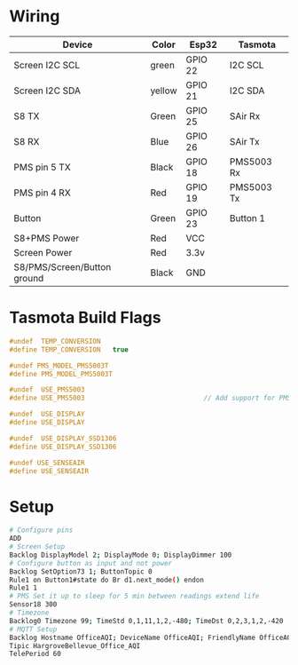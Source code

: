 # Wiring

| Device | Color | Esp32 | Tasmota |
| --- | --- | --- | --- |
| Screen I2C SCL | green | GPIO 22 | I2C SCL |
| Screen I2C SDA | yellow | GPIO 21 | I2C SDA |
| S8 TX | Green | GPIO 25 | SAir Rx |
| S8 RX | Blue | GPIO 26 | SAir Tx |
| PMS pin 5 TX | Black | GPIO 18 | PMS5003 Rx |
| PMS pin 4 RX | Red | GPIO 19 | PMS5003 Tx |
| Button | Green | GPIO 23 | Button 1 |
| S8+PMS Power | Red | VCC | |
| Screen Power | Red | 3.3v | |
| S8/PMS/Screen/Button ground | Black | GND | |

# Tasmota Build Flags
```c++
#undef  TEMP_CONVERSION
#define TEMP_CONVERSION   true

#undef PMS_MODEL_PMS5003T
#define PMS_MODEL_PMS5003T

#undef  USE_PMS5003
#define USE_PMS5003                              // Add support for PMS5003 and PMS7003 particle concentration sensor (+1k3 code)

#undef  USE_DISPLAY
#define USE_DISPLAY

#undef  USE_DISPLAY_SSD1306
#define USE_DISPLAY_SSD1306

#undef USE_SENSEAIR
#define USE_SENSEAIR

```

# Setup

```sh
# Configure pins
ADD
# Screen Setup
Backlog DisplayModel 2; DisplayMode 0; DisplayDimmer 100
# Configure button as input and not power
Backlog SetOption73 1; ButtonTopic 0
Rule1 on Button1#state do Br d1.next_mode() endon
Rule1 1
# PMS Set it up to sleep for 5 min between readings extend life
Sensor18 300
# Timezone
Backlog0 Timezone 99; TimeStd 0,1,11,1,2,-480; TimeDst 0,2,3,1,2,-420
# MQTT Setup
Backlog Hostname OfficeAQI; DeviceName OfficeAQI; FriendlyName OfficeAQI
Tipic HargroveBellevue_Office_AQI
TelePeriod 60
```


